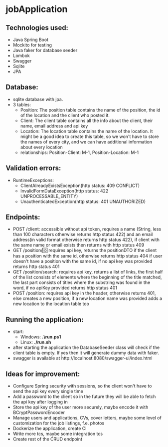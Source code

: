 # jobApplication

Technologies used:
-
- Java Spring Boot
- Mockito for testing
- Java faker for database seeder
- Lombok
- Swagger
- Sqlite
- JPA

Database:
-
- sqlite database with jpa. 
- 3 tables: 
  - Position: The position table contains the name of the position, the id of the location and the client who posted it.
  - Client: The client table contains all the info about the client, their name, email address and api key
  - Location: The location table contains the name of the location. It might be a good idea to create this table, so we won't have to store the names of every city, and we can have additional information about every location
  - relationships: Position-Client: M-1, Position-Location: M-1

Validation errors:
-
- RuntimeExceptions: 
  - ClientAlreadyExistsException(http status: 409 CONFLICT)
  - InvalidFormDataException(http status: 422 UNPROCESSABLE_ENTITY)
  - UnauthenticatedException(http status: 401 UNAUTHORIZED)

Endpoints:
-
- POST /client: accessible without api token, requires a name (String, less than 100 characters otherwise returns http status 422) and an email address(in valid format otherwise returns http status 422), if client with the same name or email exists then returns with http status 409
- GET /position/:id: requires api key, returns the positionDTO if the client has a position with the same id, otherwise returns http status 404 if user doesn't have a position with the same id, if no api key was provided returns http status 401
- GET /position/search: requires api key, returns a list of links, the first half of the list consists of elements where the beginning of the title matched, the last part consists of titles where the substring was found in the word, if no apiKey provided returns http status 401
- POST /position: requires api key in the header, otherwise returns 401, else creates a new position, if a new location name was provided adds a new location to the location table too 

Running the application:
-
- start:
  - Windows: <b>.\run.ps1</b> 
  - Linux: <b>./run.sh</b>
- after starting the application the DatabaseSeeder class will check if the client table is empty. If yes then it will generate dummy data with faker.
- swagger is available at http://localhost:8080/swagger-ui/index.html

Ideas for improvement:
- 
- Configure Spring security with sessions, so the client won't have to send the api key every single time
- Add a password to the client so in the future they will be able to fetch the api key after logging in
- Store the api key of the user more securely, maybe encode it with BCryptPasswordEncoder
- Manage users and applications, CVs, cover letters, maybe some level of customization for the job listings, f.e. photos
- Dockerize the application, create CI
- Write more tcs, maybe some integration tcs
- Create rest of the CRUD endpoint
